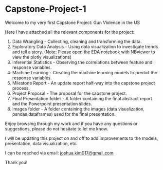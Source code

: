 # Capstone-Project-1

Welcome to my very first Capstone Project: Gun Violence in the US

Here I have attached all the relevant components for the project:
1) Data Wrangling - Collecting, cleaning and transforming the data.
2) Exploratory Data Analysis - Using data visualization to investigate trends and tell a story.
(Note: Please open the EDA notebook with NBviewer to view the plotly visualizations)
3) Inferential Statistics - Observing the correlations between feature and response variables.
4) Machine Learning - Creating the machine learning models to predict the response variables.
5) Milestone Report - An update report half-way into the capstone project process.
6) Project Proposal - The proposal for the capstone project.
7) Final Presentation folder - A folder containing the final abstract report and the Powerpoint presentation slides.
8) Images folder - A folder containing the images (data visualization, pandas dataframes) used for the final presentation.

Enjoy browsing through my work and if you have any questions or suggestions, please do not hesitate to let me know.

I will be updating this project on and off to add improvements to the models, presentation, data visualization, etc. 

I can be reached via email: joshua.kim017@gmail.com

Thank you!
